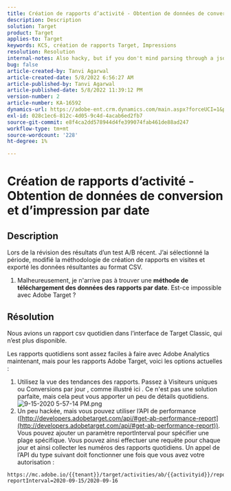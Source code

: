 ```yaml
---
title: Création de rapports d’activité - Obtention de données de conversion et d’impression par date
description: Description
solution: Target
product: Target
applies-to: Target
keywords: KCS, création de rapports Target, Impressions
resolution: Resolution
internal-notes: Also hacky, but if you don't mind parsing through a json file for the data, the UI makes a request to get that daily data when you load the trend report above you could grab. If you monitor the network calls it should be one with the file name of performance.at.json.
bug: false
article-created-by: Tanvi Agarwal
article-created-date: 5/8/2022 6:56:27 AM
article-published-by: Tanvi Agarwal
article-published-date: 5/8/2022 11:39:12 PM
version-number: 2
article-number: KA-16592
dynamics-url: https://adobe-ent.crm.dynamics.com/main.aspx?forceUCI=1&pagetype=entityrecord&etn=knowledgearticle&id=8a5720f9-9bce-ec11-a7b5-0022480a8d10
exl-id: 028c1ec6-812c-4d05-9c4d-4acab6ed2fb7
source-git-commit: e8f4ca2dd578944d4fe399074fab461de88ad247
workflow-type: tm+mt
source-wordcount: '228'
ht-degree: 1%

---
```


# Création de rapports d’activité - Obtention de données de conversion et d’impression par date

## Description


Lors de la révision des résultats d’un test A/B récent. J’ai sélectionné la période, modifié la méthodologie de création de rapports en visites et exporté les données résultantes au format CSV.

1. Malheureusement, je n&#39;arrive pas à trouver une <b>méthode de téléchargement des données des rapports par date</b>. Est-ce impossible avec Adobe Target ?





## Résolution


Nous avions un rapport csv quotidien dans l’interface de Target Classic, qui n’est plus disponible.



Les rapports quotidiens sont assez faciles à faire avec Adobe Analytics maintenant, mais pour les rapports Adobe Target, voici les options actuelles :

1. Utilisez la vue des tendances des rapports. Passez à Visiteurs uniques ou Conversions par jour , comme illustré ici . Ce n&#39;est pas une solution parfaite, mais cela peut vous apporter un peu de détails quotidiens. ![9-15-2020 5-57-14 PM.png](https://experienceleaguecommunities.adobe.com/t5/image/serverpage/image-id/26856iB79D1F7E2EB217FD/image-size/medium?v=1.0&amp;amp;px=400)
2. Un peu hackée, mais vous pouvez utiliser l’API de performance ([http://developers.adobetarget.com/api/#get-ab-performance-report](http://developers.adobetarget.com/api/#get-ab-performance-report)). Vous pouvez ajouter un paramètre reportInterval pour spécifier une plage spécifique. Vous pouvez ainsi effectuer une requête pour chaque jour et ainsi collecter les numéros des rapports quotidiens. Un appel de l’API du type suivant doit fonctionner une fois que vous avez votre autorisation :



```
https://mc.adobe.io/{{tenant}}/target/activities/ab/{{activityid}}/report/performance?reportInterval=2020-09-15/2020-09-16
```
